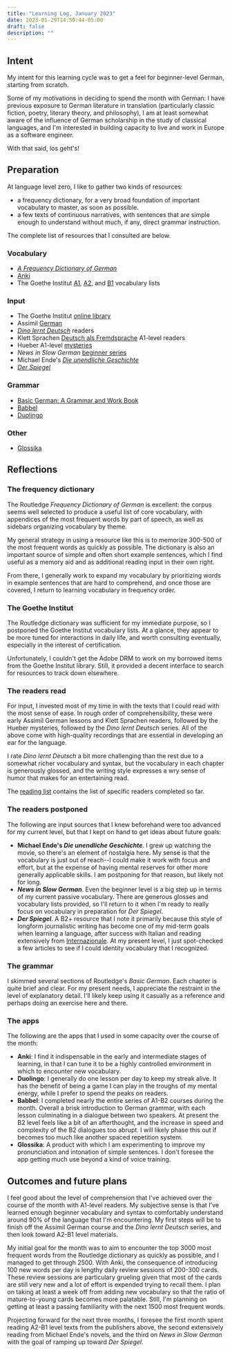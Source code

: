 ```yaml
---
title: "Learning Log, January 2023"
date: 2023-01-29T14:50:44-05:00
draft: false
description: ""
---
```


## Intent

My intent for this learning cycle was to get a feel for beginner-level German, starting from scratch.

Some of my motivations in deciding to spend the month with German: I have previous exposure to German literature in translation (particularly classic fiction, poetry, literary theory, and philosophy), I am at least somewhat aware of the influence of German scholarship in the study of classical languages, and I'm interested in building capacity to live and work in Europe as a software engineer.

With that said, los geht's!

## Preparation

At language level zero, I like to gather two kinds of resources: 
- a frequency dictionary, for a very broad foundation of important vocabulary to master, as soon as possible.
- a few texts of continuous narratives, with sentences that are simple enough to understand without much, if any, direct grammar instruction.

The complete list of resources that I consulted are below.

### Vocabulary

- [_A Frequency Dictionary of German_](https://www.routledge.com/A-Frequency-Dictionary-of-German-Core-Vocabulary-for-Learners/Tschirner-Mohring/p/book/9781138659780)
- [Anki](https://apps.ankiweb.net/)
- The Goethe Institut [A1](https://www.goethe.de/pro/relaunch/prf/de/A1_SD1_Wortliste_02.pdf), [A2](https://www.goethe.de/pro/relaunch/prf/en/Goethe-Zertifikat_A2_Wortliste.pdf), and [B1](https://www.goethe.de/pro/relaunch/prf/en/Goethe-Zertifikat_B1_Wortliste.pdf) vocabulary lists

### Input

- The Goethe Institut [online library](https://www.onleihe.de/goethe-institut/frontend/welcome,51-0-0-100-0-0-1-0-0-0-0.html)
- Assimil [German](https://www.assimil.com/en/with-ease/1549-german-9782700581157.html)
- [_Dino lernt Deutsch_](https://books.learnoutlive.com/category/language-learning/german/dino-lernt-deutsch/) readers
- Klett Sprachen [Deutsch als Fremdsprache](https://www.klett-sprachen.de/lektueren/deutsch-als-fremdsprache/a1/c-485) A1-level readers
- Hueber A1-level [mysteries](https://shop.hueber.de/de/reihen-und-lehrwerke/spannender-lernkrimi-3930847.html)
- _News in Slow German_ [beginner series](https://www.newsinslowgerman.com/home/news/beginner)
- Michael Ende's [_Die unendliche Geschichte_](https://www.thienemann-esslinger.de/produkt/die-unendliche-geschichte-isbn-978-3-522-62112-0)
- [_Der Spiegel_](https://www.spiegel.de/)

### Grammar

- [Basic German: A Grammar and Work Book](https://www.routledge.com/Basic-German-A-Grammar-and-Workbook/Schenke-Miell-Seago/p/book/9781138788268)
- [Babbel](https://babbel.com/)
- [Duolingo](https://www.duolingo.com/learn)

### Other

- [Glossika](https://ai.glossika.com/)

## Reflections

### The frequency dictionary 

The Routledge _Frequency Dictionary of German_ is excellent: the corpus seems well selected to produce a useful list of core vocabulary, with appendices of the most frequent words by part of speech, as well as sidebars organizing vocabulary by theme. 

My general strategy in using a resource like this is to memorize 300-500 of the most frequent words as quickly as possible. The dictionary is also an important source of simple and often short example sentences, which I find useful as a memory aid and as additional reading input in their own right. 

From there, I generally work to expand my vocabulary by prioritizing words in example sentences that are hard to comprehend, and once those are covered, I return to learning vocabulary in frequency order.

### The Goethe Institut

The Routledge dictionary was sufficient for my immediate purpose, so I postponed the Goethe Institut vocabulary lists. At a glance, they appear to be more tuned for interactions in daily life, and worth consulting eventually, especially in the interest of certification.

Unfortunately, I couldn't get the Adobe DRM to work on my borrowed items from the Goethe Institut library. Still, it provided a decent interface to search for resources to track down elsewhere.

### The readers read

For input, I invested most of my time in with the texts that I could read with the most sense of ease. In rough order of comprehensibility, these were early Assimil German lessons and Klett Sprachen readers, followed by the Hueber mysteries, followed by the _Dino lernt Deutsch_ series. All of the above come with high-quality recordings that are essential in developing an ear for the language. 

I rate _Dino lernt Deutsch_ a bit more challenging than the rest due to a somewhat richer vocabulary and syntax, but the vocabulary in each chapter is generously glossed, and the writing style expresses a wry sense of humor that makes for an entertaining read.

The [reading list](/reading/#german) contains the list of specific readers completed so far.

### The readers postponed

The following are input sources that I knew beforehand were too advanced for my current level, but that I kept on hand to get ideas about future goals:

- **Michael Ende's _Die unendliche Geschichte_**. I grew up watching the movie, so there's an element of nostalgia here. My sense is that the vocabulary is just out of reach--I could make it work with focus and effort, but at the expense of having mental reserves for other more generally applicable skills. I am postponing for that reason, but likely not for long.
- **_News in Slow German_**. Even the beginner level is a big step up in terms of my current passive vocabulary. There are generous glosses and vocabulary lists provided, so I'll return to it when I'm ready to really focus on vocabulary in preparation for _Der Spiegel_.
- **_Der Spiegel_**. A B2+ resource that I note it primarily because this style of longform journalistic writing has become one of my mid-term goals when learning a language, after success with Italian and reading extensively from [Internazionale](https://www.internazionale.it/). At my present level, I just spot-checked a few articles to see if I could identity vocabulary that I recognized.

### The grammar

I skimmed several sections of Routledge's _Basic German_. Each chapter is quite brief and clear. For my present needs, I appreciate the restraint in the level of explanatory detail. I'll likely keep using it casually as a reference and perhaps doing an exercise here and there.

### The apps

The following are the apps that I used in some capacity over the course of the month:

- **Anki**: I find it indispensable in the early and intermediate stages of learning, in that I can tune it to be a highly controlled environment in which to encounter new vocabulary.
- **Duolingo**: I generally do one lesson per day to keep my streak alive. It has the benefit of being a game I can play in the troughs of my mental energy, while I prefer to spend the peaks on readers.
- **Babbel**: I completed nearly the entire series of A1-B2 courses during the month. Overall a brisk introduction to German grammar, with each lesson culminating in a dialogue between two speakers. At present the B2 level feels like a bit of an afterthought, and the increase in speed and complexity of the B2 dialogues too abrupt. I will likely phase this out if becomes too much like another spaced repetition system.
- **Glossika**: A product with which I am experimenting to improve my pronunciation and intonation of simple sentences. I don't foresee the app getting much use beyond a kind of voice training.

## Outcomes and future plans

I feel good about the level of comprehension that I've achieved over the course of the month with A1-level readers. My subjective sense is that I've learned enough beginner vocabulary and syntax to comfortably understand around 90% of the language that I'm encountering. My first steps will be to finish off the Assimil German course and the _Dino lernt Deutsch_ series, and then look toward A2-B1 level materials.

My initial goal for the month was to aim to encounter the top 3000 most frequent words from the Routledge dictionary as quickly as possible, and I managed to get through 2500. With Anki, the consequence of introducing 100 new words per day is lengthy daily review sessions of 200-300 cards. These review sessions are particulary grueling given that most of the cards are still very new and a lot of effort is expended trying to recall them. I plan on taking at least a week off from adding new vocabulary so that the ratio of mature-to-young cards becomes more palatable. Still, I'm planning on getting at least a passing familiarity with the next 1500 most frequent words.

Projecting forward for the next three months, I foresee the first month spent reading A2-B1 level texts from the publishers above, the second extensively reading from Michael Ende's novels, and the third on _News in Slow German_ with the goal of ramping up toward _Der Spiegel_.